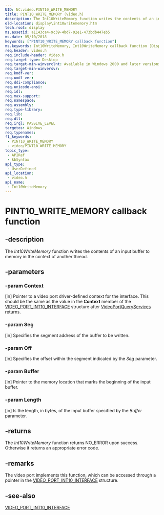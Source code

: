 ```yaml
---
UID: NC:video.PINT10_WRITE_MEMORY
title: PINT10_WRITE_MEMORY (video.h)
description: The Int10WriteMemory function writes the contents of an input buffer to memory in the context of another thread.
old-location: display\int10writememory.htm
tech.root: display
ms.assetid: a1143ca4-9c39-4bd7-92e1-473bdb447eb5
ms.date: 05/10/2018
keywords: ["PINT10_WRITE_MEMORY callback function"]
ms.keywords: Int10WriteMemory, Int10WriteMemory callback function [Display Devices], PINT10_WRITE_MEMORY, PINT10_WRITE_MEMORY callback, VideoPort_Functions_6a882de2-2147-4b15-b4d8-6a87c49fa3d9.xml, display.int10writememory, video/Int10WriteMemory
req.header: video.h
req.include-header: Video.h
req.target-type: Desktop
req.target-min-winverclnt: Available in Windows 2000 and later versions of the Windows operating systems.
req.target-min-winversvr: 
req.kmdf-ver: 
req.umdf-ver: 
req.ddi-compliance: 
req.unicode-ansi: 
req.idl: 
req.max-support: 
req.namespace: 
req.assembly: 
req.type-library: 
req.lib: 
req.dll: 
req.irql: PASSIVE_LEVEL
targetos: Windows
req.typenames: 
f1_keywords:
 - PINT10_WRITE_MEMORY
 - video/PINT10_WRITE_MEMORY
topic_type:
 - APIRef
 - kbSyntax
api_type:
 - UserDefined
api_location:
 - video.h
api_name:
 - Int10WriteMemory
---
```


# PINT10_WRITE_MEMORY callback function


## -description

The <i>Int10WriteMemory</i> function writes the contents of an input buffer to memory in the context of another thread.

## -parameters

### -param Context 

[in]
Pointer to a video port driver-defined context for the interface. This should be the same as the value in the <b>Context</b> member of the <a href="/windows-hardware/drivers/ddi/video/ns-video-_video_port_int10_interface">VIDEO_PORT_INT10_INTERFACE</a> structure after <a href="/windows-hardware/drivers/ddi/video/nf-video-videoportqueryservices">VideoPortQueryServices</a> returns.

### -param Seg 

[in]
Specifies the segment address of the buffer to be written.

### -param Off 

[in]
Specifies the offset within the segment indicated by the <i>Seg</i> parameter.

### -param Buffer 

[in]
Pointer to the memory location that marks the beginning of the input buffer.

### -param Length 

[in]
Is the length, in bytes, of the input buffer specified by the <i>Buffer</i> parameter.

## -returns

The <i>Int10WriteMemory</i> function returns NO_ERROR upon success. Otherwise it returns an appropriate error code.

## -remarks

The video port implements this function, which can be accessed through a pointer in the <a href="/windows-hardware/drivers/ddi/video/ns-video-_video_port_int10_interface">VIDEO_PORT_INT10_INTERFACE</a> structure.

## -see-also

<a href="/windows-hardware/drivers/ddi/video/ns-video-_video_port_int10_interface">VIDEO_PORT_INT10_INTERFACE</a>
